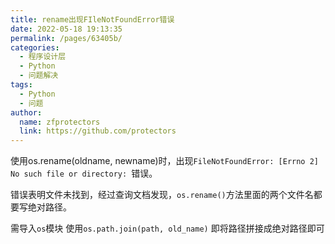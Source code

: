 ```yaml
---
title: rename出现FIleNotFoundError错误
date: 2022-05-18 19:13:35
permalink: /pages/63405b/
categories:
  - 程序设计层
  - Python
  - 问题解决
tags:
  - Python
  - 问题
author: 
  name: zfprotectors
  link: https://github.com/protectors
---
```


使用os.rename(oldname, newname)时，出现`FileNotFoundError: [Errno 2] No such file or directory:
`错误。

错误表明文件未找到，经过查询文档发现，`os.rename()`方法里面的两个文件名都要写绝对路径。


需导入`os`模块
使用`os.path.join(path, old_name)`
即将路径拼接成绝对路径即可